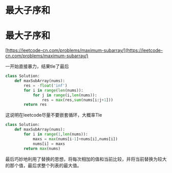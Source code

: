 # 最大子序和


# 最大子序和

[https://leetcode-cn.com/problems/maximum-subarray/](https://leetcode-cn.com/problems/maximum-subarray/)

一开始直接暴力，结果tle了最后

```python
class Solution:
    def maxSubArray(nums):
        res = -float('inf')
        for i in range(len(nums)):
            for j in range(i,len(nums)):
                res = max(res,sum(nums[i:j+1]))
        return res

```

这说明在leetcode尽量不要嵌套循环，大概率Tle

```python
class Solution:
    def maxSubArray(nums):
        for i in range(1,len(nums)):
            maxs = max(nums[i-1]+nums[i],nums[i])
            nums[i] = maxs
        return max(nums)
```

最后巧妙地利用了替换的思想，将每次相加的值和当前比较，并将当前替换为较大的那个值，最后求整个列表的最大值。


